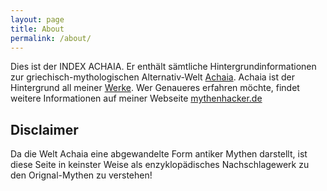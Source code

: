 ```yaml
---
layout: page
title: About
permalink: /about/
---
```


Dies ist der INDEX ACHAIA. Er enthält sämtliche Hintergrundinformationen zur griechisch-mythologischen Alternativ-Welt [Achaia](/achaia/). Achaia ist der Hintergrund all meiner [Werke](/werke/). Wer Genaueres erfahren möchte, findet weitere Informationen auf meiner Webseite [mythenhacker.de](https://mythenhacker.de)

## Disclaimer

Da die Welt Achaia eine abgewandelte Form antiker Mythen darstellt, ist diese Seite in keinster Weise als enzyklopädisches Nachschlagewerk zu den Orignal-Mythen zu verstehen!
